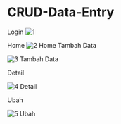 # CRUD-Data-Entry
Login
![1](https://user-images.githubusercontent.com/64520750/160753999-f7891c9d-4a05-4d7c-a73c-dac3bbbf9061.PNG)


Home
![2  Home](https://user-images.githubusercontent.com/64520750/160754030-51e02b11-01ec-45b2-9052-1458ca21be83.PNG)
Tambah Data

![3  Tambah Data](https://user-images.githubusercontent.com/64520750/160754049-84a05e75-1218-49a2-b1bf-d86f29c5af71.PNG)

Detail

![4  Detail](https://user-images.githubusercontent.com/64520750/160754075-7d92d4de-e605-4a36-b4da-c0114aafdffe.PNG)

Ubah

![5  Ubah](https://user-images.githubusercontent.com/64520750/160754096-c604b60f-c711-4ca3-b8fe-ff3769d2578d.PNG)




